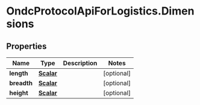 # OndcProtocolApiForLogistics.Dimensions

## Properties
Name | Type | Description | Notes
------------ | ------------- | ------------- | -------------
**length** | [**Scalar**](Scalar.md) |  | [optional] 
**breadth** | [**Scalar**](Scalar.md) |  | [optional] 
**height** | [**Scalar**](Scalar.md) |  | [optional] 
